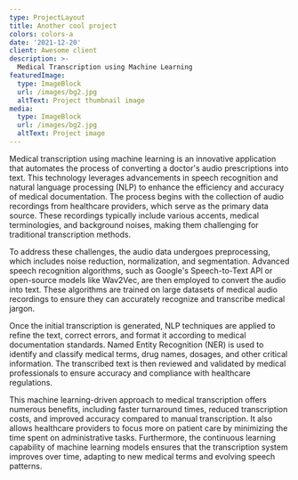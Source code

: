 ```yaml
---
type: ProjectLayout
title: Another cool project
colors: colors-a
date: '2021-12-20'
client: Awesome client
description: >-
  Medical Transcription using Machine Learning
featuredImage:
  type: ImageBlock
  url: /images/bg2.jpg
  altText: Project thumbnail image
media:
  type: ImageBlock
  url: /images/bg2.jpg
  altText: Project image
---
```


Medical transcription using machine learning is an innovative application that automates the process of converting a doctor's audio prescriptions into text. This technology leverages advancements in speech recognition and natural language processing (NLP) to enhance the efficiency and accuracy of medical documentation. The process begins with the collection of audio recordings from healthcare providers, which serve as the primary data source. These recordings typically include various accents, medical terminologies, and background noises, making them challenging for traditional transcription methods.

To address these challenges, the audio data undergoes preprocessing, which includes noise reduction, normalization, and segmentation. Advanced speech recognition algorithms, such as Google's Speech-to-Text API or open-source models like Wav2Vec, are then employed to convert the audio into text. These algorithms are trained on large datasets of medical audio recordings to ensure they can accurately recognize and transcribe medical jargon. 

Once the initial transcription is generated, NLP techniques are applied to refine the text, correct errors, and format it according to medical documentation standards. Named Entity Recognition (NER) is used to identify and classify medical terms, drug names, dosages, and other critical information. The transcribed text is then reviewed and validated by medical professionals to ensure accuracy and compliance with healthcare regulations.

This machine learning-driven approach to medical transcription offers numerous benefits, including faster turnaround times, reduced transcription costs, and improved accuracy compared to manual transcription. It also allows healthcare providers to focus more on patient care by minimizing the time spent on administrative tasks. Furthermore, the continuous learning capability of machine learning models ensures that the transcription system improves over time, adapting to new medical terms and evolving speech patterns.